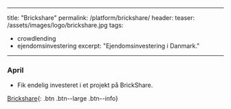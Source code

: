 
---
title: "Brickshare"
permalink: /platform/brickshare/
header:
  teaser: /assets/images/logo/brickshare.jpg
tags:
  - crowdlending
  - ejendomsinvestering
excerpt: "Ejendomsinvestering i Danmark."
---

### April

- Fik endelig investeret i et projekt på BrickShare.

[Brickshare](/go/brickshare/){: .btn .btn--large .btn--info}

